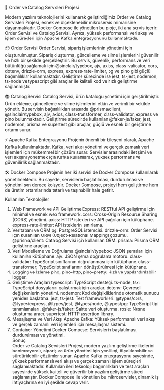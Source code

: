 🚀 Order ve Catalog Servisleri Projesi

Modern yazılım teknolojilerini kullanarak geliştirdiğimiz Order ve Catalog Servisleri Projesi, esnek ve ölçeklenebilir mikroservis mimarisine dayanmaktadır. Docker Compose ile yönetilen bu proje, iki ana servis içerir: Order Servisi ve Catalog Servisi. Ayrıca, yüksek performanslı veri akışı ve işlem süreçleri için Apache Kafka entegrasyonunu kullanmaktadır.

📦 Order Servisi
Order Servisi, sipariş işlemlerinin yönetimi için oluşturulmuştur. Sipariş oluşturma, güncelleme ve silme işlemlerini güvenilir ve hızlı bir şekilde gerçekleştirir. Bu servis, güvenlik, performans ve veri bütünlüğü sağlamak için @sinclair/typebox, ajv, axios, class-validator, cors, dotenv, drizzle-orm, express, express-rate-limiter, pg ve pino gibi güçlü bağımlılıklar kullanmaktadır. Geliştirme sürecinde ise jest, ts-jest, nodemon, ts-node ve typescript gibi araçlar ile kaliteli kod ve hızlı geliştirme sağlanmıştır.

📚 Catalog Servisi
Catalog Servisi, ürün kataloğu yönetimi için geliştirilmiştir. Ürün ekleme, güncelleme ve silme işlemlerini etkin ve verimli bir şekilde yönetir. Bu servisin bağımlılıkları arasında @prisma/client, @sinclair/typebox, ajv, axios, class-transformer, class-validator, express ve pino bulunmaktadır. Geliştirme sürecinde kullanılan @faker-js/faker, jest, nodemon, prisma ve supertest gibi araçlar, güçlü ve esnek bir geliştirme ortamı sunar.

⚡ Apache Kafka Entegrasyonu
Projenin önemli bir bileşeni olarak, Apache Kafka kullanılmaktadır. Kafka, veri akışı yönetimi ve gerçek zamanlı veri işlemleri için mükemmel bir çözüm sunar. Servisler arasındaki iletişimi ve veri akışını yönetmek için Kafka kullanılarak, yüksek performans ve güvenilirlik sağlanmaktadır.

🛠️ Docker Compose
Projenin her iki servisi de Docker Compose kullanılarak yönetilmektedir. Bu sayede, servislerin başlatılması, durdurulması ve yönetimi son derece kolaydır. Docker Compose, projeyi hem geliştirme hem de üretim ortamlarında tutarlı ve taşınabilir hale getirir.

Kullanılan Teknolojiler
1. Web Framework ve API Geliştirme
Express: RESTful API geliştirme için minimal ve esnek web framework.
cors: Cross-Origin Resource Sharing (CORS) yönetimi.
axios: HTTP istekleri ve API çağrıları için kütüphane.
express-rate-limiter: API isteklerini sınırlama.
2. Veritabanı ve ORM
pg: PostgreSQL istemcisi.
drizzle-orm: Order Servisi için kullanılan ORM (Object-Relational Mapping) çözümü.
@prisma/client: Catalog Servisi için kullanılan ORM.
prisma: Prisma ORM geliştirme araçları.
3. Veri Modelleme ve Doğrulama
@sinclair/typebox: JSON şemaları için kullanılan kütüphane.
ajv: JSON şema doğrulama motoru.
class-validator: TypeScript sınıflarının doğrulanması için kütüphane.
class-transformer: TypeScript sınıflarının dönüştürülmesi için kütüphane.
4. Logging ve İzleme
pino, pino-http, pino-pretty: Hızlı ve yapılandırılabilir logger.
5. Geliştirme Araçları
typescript: TypeScript desteği.
ts-node, tsx: TypeScript dosyalarını çalıştırmak için araçlar.
dotenv: Çevresel değişkenlerin yönetimi.
nodemon: Kod değişikliklerinde otomatik sunucu yeniden başlatma.
jest, ts-jest: Test frameworkleri.
@types/cors, @types/express, @types/jest, @types/node, @types/pg: TypeScript tipi tanımlamaları.
@faker-js/faker: Sahte veri oluşturma.
rosie: Nesne oluşturma aracı.
supertest: HTTP assertion library.
6. Mesajlaşma ve Veri Akışı
Apache Kafka: Yüksek performanslı veri akışı ve gerçek zamanlı veri işlemleri için mesajlaşma sistemi.
7. Container Yönetimi
Docker Compose: Servislerin başlatılması, durdurulması ve yönetimi.  
Sonuç  
Order ve Catalog Servisleri Projesi, modern yazılım geliştirme ilkelerini benimseyerek, sipariş ve ürün yönetimi için yenilikçi, ölçeklenebilir ve sürdürülebilir çözümler sunar.
Apache Kafka entegrasyonu sayesinde, yüksek performanslı veri akışı ve gerçek zamanlı işlem süreçleri sağlanmaktadır.
Kullanılan ileri teknoloji bağımlılıkları ve test araçları sayesinde yüksek kaliteli ve güvenilir bir yazılım geliştirme süreci sağlanmıştır.
Docker Compose ile yönetilen bu mikroservisler, dinamik iş ihtiyaçlarına en iyi şekilde cevap verir.
